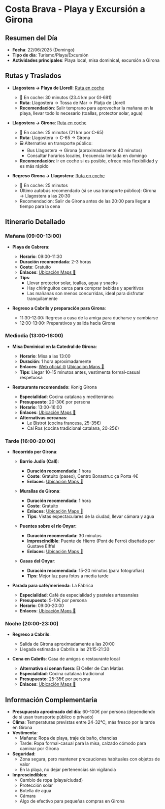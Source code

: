 # Costa Brava - Playa y Excursión a Girona

## Resumen del Día
* **Fecha**: 22/06/2025 (Domingo)
* **Tipo de día**: Turismo/Playa/Excursión
* **Actividades principales**: Playa local, misa dominical, excursión a Girona

## Rutas y Traslados
* **Llagostera → Playa de Llorell**: [Ruta en coche](https://www.google.com/maps/dir/?api=1&origin=Carrer+Sant+Feliu,+28,+17240+Llagostera,+Girona&destination=Platja+de+Llorell,+Tossa+de+Mar&travelmode=driving)
  * 🚕 En coche: 30 minutos (23.4 km por GI-681)
  * **Ruta**: Llagostera → Tossa de Mar → Platja de Llorell
  * **Recomendación**: Salir temprano para aprovechar la mañana en la playa, llevar todo lo necesario (toallas, protector solar, agua)

* **Llagostera → Girona**: [Ruta en coche](https://www.google.com/maps/dir/?api=1&origin=Carrer+Sant+Feliu,+28,+17240+Llagostera,+Girona&destination=Catedral+de+Girona&travelmode=driving)
  * 🚕 En coche: 25 minutos (21 km por C-65)
  * **Ruta**: Llagostera → C-65 → Girona
  * 🚍 Alternativa en transporte público: 
    * Bus Llagostera → Girona (aproximadamente 40 minutos)
    * Consultar horarios locales, frecuencia limitada en domingo
  * **Recomendación**: Ir en coche si es posible, ofrece más flexibilidad y es más rápido

* **Regreso Girona → Llagostera**: [Ruta en coche](https://www.google.com/maps/dir/?api=1&origin=Girona+Cathedral&destination=Llagostera&travelmode=driving)
  * 🚗 En coche: 25 minutos
  * Último autobús recomendado (si se usa transporte público): Girona → Llagostera a las 20:30
  * Recomendación: Salir de Girona antes de las 20:00 para llegar a tiempo para la cena

## Itinerario Detallado
### Mañana (09:00-13:00)
* **Playa de Cabrera**:
  * **Horario**: 09:00-11:30
  * **Duración recomendada**: 2-3 horas
  * **Coste**: Gratuito
  * **Enlaces**: [Ubicación Maps 📍](https://www.google.com/maps/dir/?api=1&destination=Platja+de+Cabrera+Barcelona&travelmode=walking)
  * **Tips**: 
    * Llevar protector solar, toallas, agua y snacks
    * Hay chiringuitos cerca para comprar bebidas y aperitivos
    * Las mañanas son menos concurridas, ideal para disfrutar tranquilamente

* **Regreso a Cabrils y preparación para Girona**:
  * 11:30-12:00: Regreso a casa de la amiga para ducharse y cambiarse
  * 12:00-13:00: Preparativos y salida hacia Girona

### Mediodía (13:00-16:00)
* **Misa Dominical en la Catedral de Girona**:
  * **Horario**: Misa a las 13:00
  * **Duración**: 1 hora aproximadamente
  * **Enlaces**: [Web oficial 🌐](https://catedraldegirona.cat/en/girona-cathedral-worship/) [Ubicación Maps 📍](https://www.google.com/maps/dir/?api=1&destination=Catedral+de+Girona&travelmode=walking)
  * **Tips**: Llegar 10-15 minutos antes, vestimenta formal-casual respetuosa

* **Restaurante recomendado**: Konig Girona
  * **Especialidad**: Cocina catalana y mediterránea
  * **Presupuesto**: 20-30€ por persona
  * **Horario**: 13:00-16:00
  * **Enlaces**: [Ubicación Maps 📍](https://www.google.com/maps/dir/?api=1&destination=Konig+Girona&travelmode=walking)
  * **Alternativas cercanas**: 
    * Le Bistrot (cocina francesa, 25-35€)
    * Cal Ros (cocina tradicional catalana, 20-25€)

### Tarde (16:00-20:00)
* **Recorrido por Girona**: 
  * **Barrio Judío (Call)**: 
    * **Duración recomendada**: 1 hora
    * **Coste**: Gratuito (paseo), Centro Bonastruc ça Porta 4€
    * **Enlaces**: [Ubicación Maps 📍](https://www.google.com/maps/dir/?api=1&destination=Barrio+Judio+Call+Girona&travelmode=walking)

  * **Murallas de Girona**: 
    * **Duración recomendada**: 1 hora
    * **Coste**: Gratuito
    * **Enlaces**: [Ubicación Maps 📍](https://www.google.com/maps/dir/?api=1&destination=Murallas+de+Girona&travelmode=walking)
    * **Tips**: Vistas espectaculares de la ciudad, llevar cámara y agua

  * **Puentes sobre el río Onyar**: 
    * **Duración recomendada**: 30 minutos
    * **Imprescindible**: Puente de Hierro (Pont de Ferro) diseñado por Gustave Eiffel
    * **Enlaces**: [Ubicación Maps 📍](https://www.google.com/maps/dir/?api=1&destination=Puente+de+Hierro+Girona&travelmode=walking)

  * **Casas del Onyar**: 
    * **Duración recomendada**: 15-20 minutos (para fotografías)
    * **Tips**: Mejor luz para fotos a media tarde

* **Parada para café/merienda**: La Fábrica
  * **Especialidad**: Café de especialidad y pasteles artesanales
  * **Presupuesto**: 5-10€ por persona
  * **Horario**: 09:00-20:00
  * **Enlaces**: [Ubicación Maps 📍](https://www.google.com/maps/dir/?api=1&destination=La+Fabrica+Girona&travelmode=walking)

### Noche (20:00-23:00)
* **Regreso a Cabrils**: 
  * Salida de Girona aproximadamente a las 20:00
  * Llegada estimada a Cabrils a las 21:15-21:30

* **Cena en Cabrils**: Casa de amigos o restaurante local
  * **Alternativa si cenan fuera**: El Celler de Can Matias
  * **Especialidad**: Cocina catalana tradicional
  * **Presupuesto**: 25-35€ por persona
  * **Enlaces**: [Ubicación Maps 📍](https://www.google.com/maps/dir/?api=1&destination=El+Celler+de+Can+Matias+Cabrils&travelmode=walking)

## Información Complementaria
* **Presupuesto aproximado del día**: 60-100€ por persona (dependiendo de si usan transporte público o privado)
* **Clima**: Temperaturas previstas entre 24-32°C, más fresco por la tarde en Girona
* **Vestimenta**: 
  * Mañana: Ropa de playa, traje de baño, chanclas
  * Tarde: Ropa formal-casual para la misa, calzado cómodo para caminar por Girona
* **Seguridad**: 
  * Zona segura, pero mantener precauciones habituales con objetos de valor
  * En la playa, no dejar pertenencias sin vigilancia
* **Imprescindibles**:
  * Cambio de ropa (playa/ciudad)
  * Protección solar
  * Botella de agua
  * Cámara
  * Algo de efectivo para pequeñas compras en Girona
